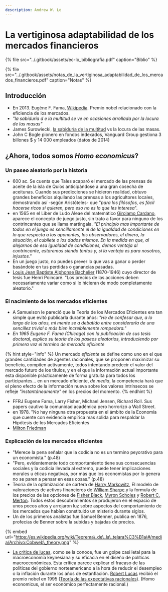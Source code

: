 ```yaml
---
description: Andrew W. Lo
---
```


# La vertiginosa adaptabilidad de los mercados financieros

{% file src="../.gitbook/assets/ec-lo\_bibliografia.pdf" caption="Biblio" %}

{% file src="../.gitbook/assets/notas\_de\_la\_vertiginosa\_adaptabilidad\_de\_los\_mercados\_financieros.pdf" caption="Notas" %}

## Introducción

* En 2013. Eugène F. Fama, [Wikipedia](https://es.wikipedia.org/wiki/Eugene_Fama). Premio nobel relacionado con la eficiencia de los mercados.
* _"la sabiduría d e la multitud se ve en ocasiones arrollada por la locura de las masas"_
* James Surowiecki, [la sabiduría de la multitud](https://es.wikipedia.org/wiki/Sabidur%C3%ADa_de_los_grupos) vs la locura de las masas.
* John C Bogle pionero en fondos indexados, Vanguard Group gestiona 3 billones $  y 14 000 empleados \(datos de 2014\) 

## ¿Ahora, todos somos _Homo economicus_?

### Un paseo aleatorio por la historia

* 600 ac. Se cuenta que Tales acaparó el mercado de las prensas de aceite de la isla de Quíos anticipándose a una gran cosecha de aceitunas. Cuando sus predicciones se hicieron realidad, obtuvo grandes beneficios alquilando las prensas a los agricultores locales, demostrando así  -según Aristóteles- que "_para los filósofos, es fácil hacerse ricos si quieren, pero eso no es lo que les interesa_".
* en 1565 en el Liber de Ludo Aleae del matemático [Girolamo Cardano](https://es.wikipedia.org/wiki/Gerolamo_Cardano), aparece el concepto de juego justo, sin trato a favor para ninguno de los contrincantes que se llama martingala. _"El principio mas importante de todos en el juego es sencillamente el de la igualdad de condiciones en lo que respecta a los oponentes, los observadores, el dinero, la situación, el cubilete o los dados mismos. En la medida en que, al alejarnos de esa igualdad de condiciones, demos ventaja al contrincante, estaremos siendo tontos y, si la ventaja es para nosotros, injustos."_
* En un juego justo, no puedes prever  lo que vas a ganar o perder basándote en tus perdidas o ganancias pasadas.
* [Louis Jean Baptiste Alphonse Bachelier](https://es.wikipedia.org/wiki/Louis_Bachelier) \(1870-1946\) cuyo director de tesis fue Henri Poincaré. "Los precios de las acciones deben necesariamente variar como si lo hicieran de modo completamente aleatorio." 

### El nacimiento de los mercados eficientes

* A Samuelson le pareció que la Teoría de los Mercados Eficientes era tan simple que evitó publicarla durante años: _"He de confesar que, a lo largo de los años, mi mente se a debatido entre considerarla de una sencillez trivial o más bien increíblemente rompedora."_ 
* _En 1965 Eugene F. Fama \(Chicago\) con la publicación de sus tesis doctoral, explico su teoría de los paseos aleatorios, introduciendo por primera vez el termino de mercado eficiente_ 

{% hint style="info" %}
Un mercado _eficiente_ se define como uno en el que grandes cantidades de agentes racionales, que se proponen maximizar su beneficio, compiten activamente, todos intentando predecir el valor del mercado futuro de los títulos, y en el que la información actual importante esta disponible prácticamente de forma gratuita para todos los participantes... en un mercado eficiente, _de media_, la competencia hará que el pleno efecto de la información nueva sobre los valores intrínsecos se refleje _"instantáneamente"_ en los precios del momento. 
{% endhint %}

* FFRJ Eugene Fama, Larry Fisher, Michael Jensen, Richard Roll. Sus papers cautivo la comunidad académica pero horrorizó a Wall Street.
* en 1978. "No hay ninguna otra propuesta en el ámbito de la Economía que cuente con evidencia empírica mas solida para respaldar la Hipótesis de los Mercados Eficientes
* [Milton Friedman](https://es.wikipedia.org/wiki/Milton_Friedman)

### Explicación de los mercados eficientes

* "Merece la pena señalar que la codicia no es un termino peyorativo para un economista." \(p.48\)
* "Pero, evidentemente todo comportamiento tiene sus consecuencias sociales y la codicia llevada al extremo, puede tener implicaciones morales u éticas negativas, por más que los economistas por lo genera no se paren a pensar en esas cosas." \(p.48\)
* Teoría de la optimización de cartera de [Harry Markowitz](https://es.wikipedia.org/wiki/Harry_Markowitz), El modelo de valoraciones de activos financieros de [William Sharpe ](https://es.wikipedia.org/wiki/William_Sharpe)y la formula de los precios de las opciones de [Fisher Black](https://es.wikipedia.org/wiki/Fischer_Black), [Myron Scholes](https://en.wikipedia.org/wiki/Myron_Scholes) y [Robert C. Merton](https://es.wikipedia.org/wiki/Robert_C._Merton). Todos estos descubrimientos se produjeron en el espacio de unos pocos años y arrojaron luz sobre aspectos del comportamiento de los mercados que habían constituido un misterio durante siglos.
* Un de los primeros analistas fue Samuel Benner, publica en 1876, profecías de Benner sobre la subidas y bajadas de precios. 

{% embed url="https://es.wikipedia.org/wiki/Teorema\_de\_la\_telara%C3%B1a\#/media/Archivo:Cobweb\_theory.png" %}

* [La crítica de lucas](https://es.wikipedia.org/wiki/Cr%C3%ADtica_de_Lucas), como se la conoce, fue un golpe casi letal para la macroeconomía keynesiana y su eficacia en el diseño de políticas macroeconómicas. Esta crítica parece explicar el fracaso de las políticas del gobierno norteamericano a la hora de reducir el desempleo o la inflación durante los años de estanflación. [Robert Lucas](https://es.wikipedia.org/wiki/Robert_Lucas) recibió el premio nobel en 1995 \([Teoría de las expectativas racionales](https://es.wikipedia.org/wiki/Teor%C3%ADa_de_las_expectativas_racionales)\). \(Homo economicus, el ser económico perfectamente racional.\)


